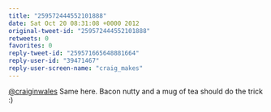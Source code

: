 ```yaml
---
title: "259572444552101888"
date: Sat Oct 20 08:31:08 +0000 2012
original-tweet-id: "259572444552101888"
retweets: 0
favorites: 0
reply-tweet-id: "259571665648881664"
reply-user-id: "39471467"
reply-user-screen-name: "craig_makes"
---
```

<a href="https://twitter.com/craiginwales">@craiginwales</a> Same here. Bacon nutty and a mug of tea should do the trick :)
